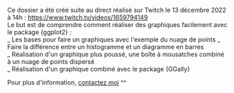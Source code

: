 Ce dossier a été créé suite au direct réalisé sur Twitch le 13 décembre 2022 à 14h :   https://www.twitch.tv/videos/1659794149  
Le but est de comprendre comment réaliser des graphiques facilement avec le package {ggplot2} :  
_ Les bases pour faire un graphiques avec l'exemple du nuage de points 
_ Faire la différence entre un histogramme et un diagramme en barres  
_ Réalisation d'un graphique plus poussé, une boîte à mousatches combiné à un nuage de points dispersé  
_ Réalisation d'un graphique combiné avec le package {GGally}  
  
Pour plus d'information, [contactez moi](mailto:marie.vaugoyeau@gmail.com) ^^  